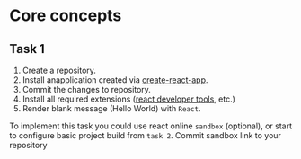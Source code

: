 # Core concepts

## Task 1

1. Create a repository. 
2. Install anapplication created via [create-react-app](https://reactjs.org/docs/create-a-new-react-app.html).
3. Commit the changes to repository.
4. Install all required extensions ([react developer tools](npmjs.com/package/react-devtools), etc.)
5. Render blank message (Hello World) with `React`.

To implement this task you could use react online `sandbox` (optional), or start to configure basic project build from `task 2`. Commit sandbox link to your repository
